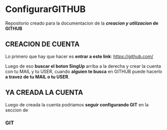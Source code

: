 # ConfigurarGITHUB
Repositorio creado para la documentacion de la **_creacion y utilizacion_ de GITHUB**

## CREACION DE CUENTA

Lo primero que hay que hacer es **entrar a este link**: https://github.com/

Luego de eso **buscar el boton SingUp** arriba a la derecha y crear la cuenta con tu MAIL y tu USER, cuando **alguien te busca** en GITHUB puede hacerlo **a travez de tu MAIL o tu USER**.

## YA CREADA LA CUENTA

Luego de creada la cuenta podriamos **seguir configurando GIT** en la seccion de 

### GIT


